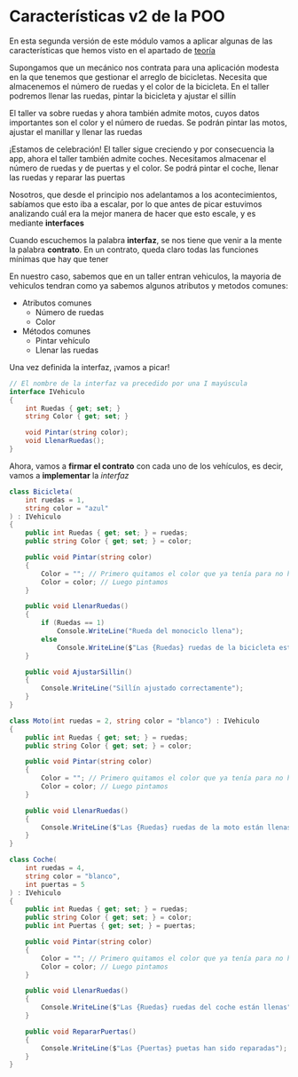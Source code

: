 # Características v2 de la POO

En esta segunda versión de este módulo vamos a aplicar algunas de las características que hemos visto en el apartado de [teoría](080%20Teoria.md)

Supongamos que un mecánico nos contrata para una aplicación modesta en la que tenemos que gestionar el arreglo de bicicletas. Necesita que almacenemos el número de ruedas y el color de la bicicleta. En el taller podremos llenar las ruedas, pintar la bicicleta y ajustar el sillín

El taller va sobre ruedas y ahora también admite motos, cuyos datos importantes son el color y el número de ruedas. Se podrán pintar las motos, ajustar el manillar y llenar las ruedas

¡Estamos de celebración! El taller sigue creciendo y por consecuencia la app, ahora el taller también admite coches. Necesitamos almacenar el número de ruedas y de puertas y el color. Se podrá pintar el coche, llenar las ruedas y reparar las puertas

Nosotros, que desde el principio nos adelantamos a los acontecimientos, sabíamos que esto iba a escalar, por lo que antes de picar estuvimos analizando cuál era la mejor manera de hacer que esto escale, y es mediante **interfaces**

Cuando escuchemos la palabra **interfaz**, se nos tiene que venir a la mente la palabra **contrato**. En un contrato, queda claro todas las funciones mínimas que hay que tener

En nuestro caso, sabemos que en un taller entran vehiculos, la mayoria de vehiculos tendran como ya sabemos algunos atributos y metodos comunes:

- Atributos comunes
  - Número de ruedas
  - Color
- Métodos comunes
  - Pintar vehículo
  - Llenar las ruedas

Una vez definida la interfaz, ¡vamos a picar!

```csharp
// El nombre de la interfaz va precedido por una I mayúscula
interface IVehiculo
{
    int Ruedas { get; set; }
    string Color { get; set; }

    void Pintar(string color);
    void LlenarRuedas();
}
```

Ahora, vamos a **firmar el contrato** con cada uno de los vehículos, es decir, vamos a **implementar** la *interfaz*

```csharp
class Bicicleta(
    int ruedas = 1,
    string color = "azul"
) : IVehiculo
{
    public int Ruedas { get; set; } = ruedas;
    public string Color { get; set; } = color;

    public void Pintar(string color)
    {
        Color = ""; // Primero quitamos el color que ya tenía para no hacer capas
        Color = color; // Luego pintamos
    }

    public void LlenarRuedas()
    {
        if (Ruedas == 1)
            Console.WriteLine("Rueda del monociclo llena");
        else
            Console.WriteLine($"Las {Ruedas} ruedas de la bicicleta están llenas");
    }

    public void AjustarSillin()
    {
        Console.WriteLine("Sillín ajustado correctamente");
    }
}
```

```csharp
class Moto(int ruedas = 2, string color = "blanco") : IVehiculo
{
    public int Ruedas { get; set; } = ruedas;
    public string Color { get; set; } = color;

    public void Pintar(string color)
    {
        Color = ""; // Primero quitamos el color que ya tenía para no hacer capas
        Color = color; // Luego pintamos
    }

    public void LlenarRuedas()
    {
        Console.WriteLine($"Las {Ruedas} ruedas de la moto están llenas");
    }
}
```

```csharp
class Coche(
    int ruedas = 4,
    string color = "blanco",
    int puertas = 5
) : IVehiculo
{
    public int Ruedas { get; set; } = ruedas;
    public string Color { get; set; } = color;
    public int Puertas { get; set; } = puertas;

    public void Pintar(string color)
    {
        Color = ""; // Primero quitamos el color que ya tenía para no hacer capas
        Color = color; // Luego pintamos
    }

    public void LlenarRuedas()
    {
        Console.WriteLine($"Las {Ruedas} ruedas del coche están llenas");
    }

    public void RepararPuertas()
    {
        Console.WriteLine($"Las {Puertas} puetas han sido reparadas");
    }
}
```